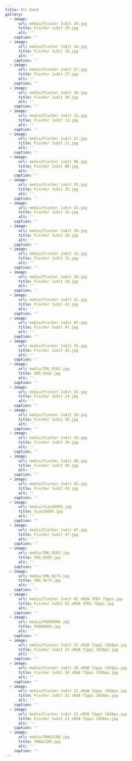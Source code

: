 ```yaml
---
title: All Good
gallery:
  - image:
      url: media/Fischer Judit 29.jpg
      title: Fischer Judit 29.jpg
      alt: ''
    caption: ''
  - image:
      url: media/Fischer Judit 16.jpg
      title: Fischer Judit 16.jpg
      alt: ''
    caption: ''
  - image:
      url: media/Fischer Judit 27.jpg
      title: Fischer Judit 27.jpg
      alt: ''
    caption: ''
  - image:
      url: media/Fischer Judit 30.jpg
      title: Fischer Judit 30.jpg
      alt: ''
    caption: ''
  - image:
      url: media/Fischer Judit 12.jpg
      title: Fischer Judit 12.jpg
      alt: ''
    caption: ''
  - image:
      url: media/Fischer Judit 21.jpg
      title: Fischer Judit 21.jpg
      alt: ''
    caption: ''
  - image:
      url: media/Fischer Judit 08.jpg
      title: Fischer Judit 08.jpg
      alt: ''
    caption: ''
  - image:
      url: media/Fischer Judit 25.jpg
      title: Fischer Judit 25.jpg
      alt: ''
    caption: ''
  - image:
      url: media/Fischer Judit 32.jpg
      title: Fischer Judit 32.jpg
      alt: ''
    caption: ''
  - image:
      url: media/Fischer Judit 28.jpg
      title: Fischer Judit 28.jpg
      alt: ''
    caption: ''
  - image:
      url: media/Fischer Judit 31.jpg
      title: Fischer Judit 31.jpg
      alt: ''
    caption: ''
  - image:
      url: media/Fischer Judit 18.jpg
      title: Fischer Judit 18.jpg
      alt: ''
    caption: ''
  - image:
      url: media/Fischer Judit 41.jpg
      title: Fischer Judit 41.jpg
      alt: ''
    caption: ''
  - image:
      url: media/Fischer Judit 07.jpg
      title: Fischer Judit 07.jpg
      alt: ''
    caption: ''
  - image:
      url: media/Fischer Judit 35.jpg
      title: Fischer Judit 35.jpg
      alt: ''
    caption: ''
  - image:
      url: media/IMG_9262.jpg
      title: IMG_9262.jpg
      alt: ''
    caption: ''
  - image:
      url: media/Fischer Judit 24.jpg
      title: Fischer Judit 24.jpg
      alt: ''
    caption: ''
  - image:
      url: media/Fischer Judit 38.jpg
      title: Fischer Judit 38.jpg
      alt: ''
    caption: ''
  - image:
      url: media/Fischer Judit 20.jpg
      title: Fischer Judit 20.jpg
      alt: ''
    caption: ''
  - image:
      url: media/Fischer Judit 46.jpg
      title: Fischer Judit 46.jpg
      alt: ''
    caption: ''
  - image:
      url: media/Fischer Judit 43.jpg
      title: Fischer Judit 43.jpg
      alt: ''
    caption: ''
  - image:
      url: media/Scan10005.jpg
      title: Scan10005.jpg
      alt: ''
    caption: ''
  - image:
      url: media/Fischer Judit 47.jpg
      title: Fischer Judit 47.jpg
      alt: ''
    caption: ''
  - image:
      url: media/IMG_9283.jpg
      title: IMG_9283.jpg
      alt: ''
    caption: ''
  - image:
      url: media/IMG_9273.jpg
      title: IMG_9273.jpg
      alt: ''
    caption: ''
  - image:
      url: media/Fischer Judit 02 sRGB JPEG 72ppi.jpg
      title: Fischer Judit 02 sRGB JPEG 72ppi.jpg
      alt: ''
    caption: ''
  - image:
      url: media/P4040006.jpg
      title: P4040006.jpg
      alt: ''
    caption: ''
  - image:
      url: media/Fischer Judit 22 sRGB 72ppi 1920px.jpg
      title: Fischer Judit 22 sRGB 72ppi 1920px.jpg
      alt: ''
    caption: ''
  - image:
      url: media/Fischer Judit 20 sRGB 72ppi 1920px.jpg
      title: Fischer Judit 20 sRGB 72ppi 1920px.jpg
      alt: ''
    caption: ''
  - image:
      url: media/Fischer Judit 21 sRGB 72ppi 1920px.jpg
      title: Fischer Judit 21 sRGB 72ppi 1920px.jpg
      alt: ''
    caption: ''
  - image:
      url: media/Fischer Judit 23 sRGB 72ppi 1920px.jpg
      title: Fischer Judit 23 sRGB 72ppi 1920px.jpg
      alt: ''
    caption: ''
  - image:
      url: media/IMAG1189.jpg
      title: IMAG1189.jpg
      alt: ''
    caption: ''
---
```


